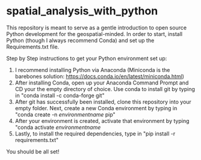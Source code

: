 # spatial_analysis_with_python
This repository is meant to serve as a gentle introduction to open source Python development for the geospatial-minded. In order to start, install Python (though I always recommend Conda) and set up the Requirements.txt file. 

Step by Step instructions to get your Python environment set up:
1) I recommend installing Python via Anaconda (Miniconda is the barebones solution: https://docs.conda.io/en/latest/miniconda.html)
2) After installing Conda, open up your Anaconda Command Prompt and CD your the empty directory of choice. Use conda to install git by typing in "conda install -c conda-forge git"
3) After git has successfully been installed, clone this repository into your empty folder. Next, create a new Conda environment by typing in "conda create -n *environmentname* pip"
4) After your environment is created, activate that environment by typing "conda activate *environmentname* 
5) Lastly, to install the required dependencies, type in "pip install -r requirements.txt"

You should be all set!
